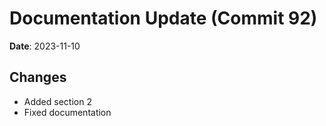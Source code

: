 # Documentation Update (Commit 92)
            
**Date**: 2023-11-10
            
## Changes
- Added section 2
- Fixed documentation
